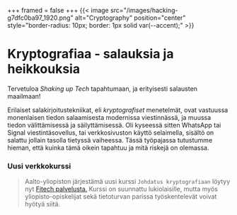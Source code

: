 +++
framed = false
+++
{{< image src="/images/hacking-g7dfc0ba97_1920.png" alt="Cryptography" position="center" style="border-radius: 10px; border: 1px solid var(--accent);" >}}

<!-- {{< image src="/images/dark-web-gee7132602_1920.jpg" alt="Cryptography" position="center" style="border-radius: 10px; border: 1px solid var(--accent);" >}} -->

# Kryptografiaa - salauksia ja heikkouksia

Tervetuloa *Shaking up Tech* tapahtumaan, ja erityisesti salausten maailmaan!


Erilaiset salakirjoitustekniikat, eli *kryptografiset* menetelmät, ovat vastuussa monenlaisen tiedon salaamisesta modernissa viestinnässä, ja muussa tiedon välittämisessä ja säilyttämisessä.
Oli kyseessä sitten WhatsApp tai Signal viestintäsovellus, tai verkkosivuston käyttö selaimella, sisältö on salattu jollain tasolla tietyssä vaiheessa.
Tässä työpajassa tutustumme hieman, että kuinka tämä oikein tapahtuu ja mitä riskejä on olemassa.

### Uusi verkkokurssi 

> Aalto-yliopiston järjestämä uusi kurssi `Johdatus kryptografiaan` löytyy nyt [Fitech palvelusta.](https://fitech.io/fi/opinnot/johdatus-kryptografiaan/)
Kurssi on suunnattu lukiolaisille, mutta myös yliopisto-opiskelijat sekä tietoturvan parissa työskentelevät voivat hyötyä siitä.




